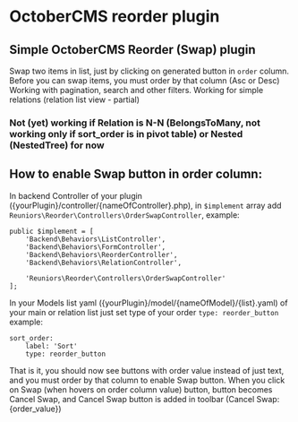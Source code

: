 # OctoberCMS reorder plugin
## Simple OctoberCMS Reorder (Swap) plugin

Swap two items in list, just by clicking on generated button in `order` column. 
Before you can swap items, you must order by that column (Asc or Desc)
Working with pagination, search and other filters.
Working for simple relations (relation list view - partial)
### Not (yet) working if Relation is N-N (BelongsToMany, not working only if sort_order is in pivot table) or Nested (NestedTree) **for now**

## How to enable Swap button in order column:
In backend Controller of your plugin ({yourPlugin}/controller/{nameOfController}.php), 
in `$implement` array add `Reuniors\Reorder\Controllers\OrderSwapController`, example:
```
public $implement = [
    'Backend\Behaviors\ListController',
    'Backend\Behaviors\FormController',
    'Backend\Behaviors\ReorderController',
    'Backend\Behaviors\RelationController',
    
    'Reuniors\Reorder\Controllers\OrderSwapController'
];
```
In your Models list yaml ({yourPlugin}/model/{nameOfModel}/{list}.yaml) of your main or relation list
just set type of your order `type: reorder_button` example:
```
sort_order:
    label: 'Sort'
    type: reorder_button
```
That is it, you should now see buttons with order value instead of just text,
and you must order by that column to enable Swap button.
When you click on Swap (when hovers on order column value) button, button becomes Cancel Swap, 
and Cancel Swap button is added in toolbar (Cancel Swap: {order_value}) 
